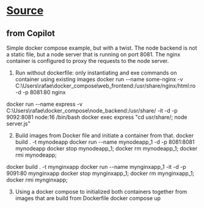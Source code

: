 # [Source](https://github.com/rafaelqg/docker_complete)

## from Copilot
Simple docker compose example, but with a twist. The node backend is not a static file, but a node server that is running on port 8081. 
The nginx container is configured to proxy the requests to the node server.
 

1) Run without dockerfile: only instantiating and exe commands on container using existing images
docker run --name some-nginx -v C:\Users\rafae\docker_compose\web_frontend:/usr/share/nginx/html:ro -d -p 8081:80 nginx

docker run --name express -v  C:\Users\rafae\docker_compose\node_backend:/usr/share/ -it -d -p 9092:8081 node:16 /bin/bash
docker exec express "cd usr/share/; node server.js"


2) Build images from Docker file and initiate a container from that.
docker build . -t mynodeapp
docker run --name mynodeapp_1  -d -p 8081:8081 mynodeapp
docker stop mynodeapp_1; docker rm mynodeapp_1; docker rmi mynodeapp;

docker build . -t mynginxapp
docker run --name mynginxapp_1 -it -d -p 9091:80 mynginxapp
docker stop mynginxapp_1; docker rm mynginxapp_1; docker rmi mynginxapp;


3) Using a docker compose to initialized both containers together from images that are build from Dockerfile
docker compose up